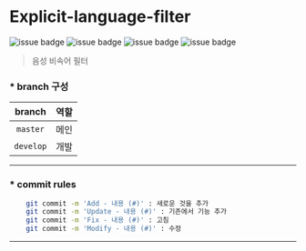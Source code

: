 # Explicit-language-filter

![issue badge](https://img.shields.io/badge/Python-3.7.6-blue)
![issue badge](https://img.shields.io/badge/React-16.13.1-9cf)
![issue badge](https://img.shields.io/badge/Django-3.1.1-green)
![issue badge](https://img.shields.io/badge/Keras-2.3.1-red)

> 음성 비속어 필터

### * branch 구성
|branch|역할|
|:---:|:---:|
|`master`|메인|
|`develop`|개발|

---

### * commit rules
~~~zsh
    git commit -m 'Add - 내용 (#)' : 새로운 것을 추가
    git commit -m 'Update - 내용 (#)' : 기존에서 기능 추가
    git commit -m 'Fix - 내용 (#)' : 고침
    git commit -m 'Modify - 내용 (#)' : 수정
~~~
---